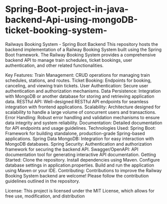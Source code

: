 # Spring-Boot-project-in-java-backend-Api-using-mongoDB-ticket-booking-system-


Railways Booking System - Spring Boot Backend
This repository hosts the backend implementation of a Railway Booking System built using the Spring Boot framework. The Railway Booking System provides a comprehensive backend API to manage train schedules, ticket bookings, user authentication, and other related functionalities.

Key Features:
Train Management: CRUD operations for managing train schedules, stations, and routes.
Ticket Booking: Endpoints for booking, canceling, and viewing train tickets.
User Authentication: Secure user authentication and authorization mechanisms.
Data Persistence: Integration with MongoDB or another database for storing and retrieving application data.
RESTful API: Well-designed RESTful API endpoints for seamless integration with frontend applications.
Scalability: Architecture designed for scalability to handle a large volume of concurrent users and transactions.
Error Handling: Robust error handling and validation mechanisms to ensure data integrity and system reliability.
Documentation: Detailed documentation for API endpoints and usage guidelines.
Technologies Used:
Spring Boot: Framework for building standalone, production-grade Spring-based applications.
Spring Data MongoDB: Integration for easy interaction with MongoDB databases.
Spring Security: Authentication and authorization framework for securing the backend API.
Swagger/OpenAPI: API documentation tool for generating interactive API documentation.
Getting Started:
Clone the repository.
Install dependencies using Maven.
Configure database settings in application.properties.
Build and run the application using Maven or your IDE.
Contributing:
Contributions to improve the Railway Booking System backend are welcome! Please follow the contribution guidelines outlined in the repository.

License:
This project is licensed under the MIT License, which allows for free use, modification, and distribution
